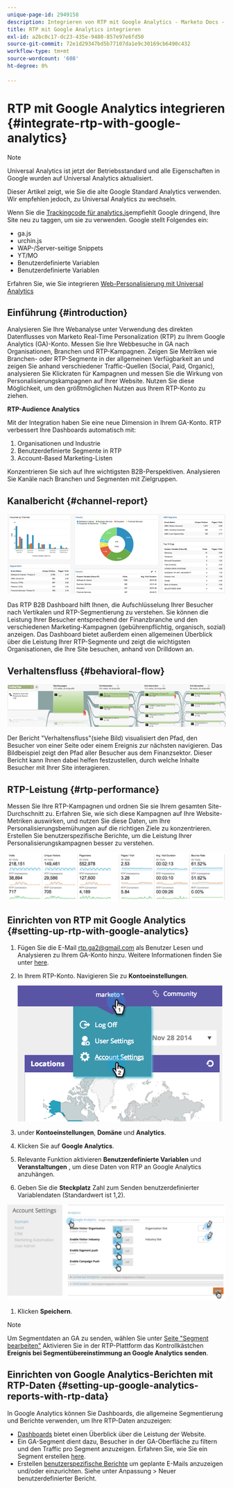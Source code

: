 ```yaml
---
unique-page-id: 2949158
description: Integrieren von RTP mit Google Analytics - Marketo Docs - Produktdokumentation
title: RTP mit Google Analytics integrieren
exl-id: a2bc0c17-dc23-435e-9480-857e97e6fd50
source-git-commit: 72e1d29347bd5b77107da1e9c30169cb6490c432
workflow-type: tm+mt
source-wordcount: '608'
ht-degree: 0%

---
```


# RTP mit Google Analytics integrieren {#integrate-rtp-with-google-analytics}

>[!NOTE]
>
>Universal Analytics ist jetzt der Betriebsstandard und alle Eigenschaften in Google wurden auf Universal Analytics aktualisiert.
>
>Dieser Artikel zeigt, wie Sie die alte Google Standard Analytics verwenden. Wir empfehlen jedoch, zu Universal Analytics zu wechseln.
>
>Wenn Sie die [Trackingcode für analytics.js](https://developers.google.com/analytics/devguides/collection/analyticsjs/)empfiehlt Google dringend, Ihre Site neu zu taggen, um sie zu verwenden. Google stellt Folgendes ein:
>
>* ga.js
>* urchin.js
>* WAP-/Server-seitige Snippets
>* YT/MO
>* Benutzerdefinierte Variablen
>* Benutzerdefinierte Variablen
>
>Erfahren Sie, wie Sie integrieren [Web-Personalisierung mit Universal Analytics](/help/marketo/product-docs/web-personalization/reporting-for-web-personalization/web-analytics-integrations/integrate-rtp-with-google-universal-analytics.md)

## Einführung {#introduction}

Analysieren Sie Ihre Webanalyse unter Verwendung des direkten Datenflusses von Marketo Real-Time Personalization (RTP) zu Ihrem Google Analytics (GA)-Konto. Messen Sie Ihre Webbesuche in GA nach Organisationen, Branchen und RTP-Kampagnen. Zeigen Sie Metriken wie Branchen- oder RTP-Segmente in der allgemeinen Verfügbarkeit an und zeigen Sie anhand verschiedener Traffic-Quellen (Social, Paid, Organic), analysieren Sie Klickraten für Kampagnen und messen Sie die Wirkung von Personalisierungskampagnen auf Ihrer Website. Nutzen Sie diese Möglichkeit, um den größtmöglichen Nutzen aus Ihrem RTP-Konto zu ziehen.

**RTP-Audience Analytics**

Mit der Integration haben Sie eine neue Dimension in Ihrem GA-Konto. RTP verbessert Ihre Dashboards automatisch mit:

1. Organisationen und Industrie
1. Benutzerdefinierte Segmente in RTP
1. Account-Based Marketing-Listen

Konzentrieren Sie sich auf Ihre wichtigsten B2B-Perspektiven. Analysieren Sie Kanäle nach Branchen und Segmenten mit Zielgruppen.

## Kanalbericht {#channel-report}

![](assets/image2014-11-28-16-3a39-3a28.png)

Das RTP B2B Dashboard hilft Ihnen, die Aufschlüsselung Ihrer Besucher nach Vertikalen und RTP-Segmentierung zu verstehen. Sie können die Leistung Ihrer Besucher entsprechend der Finanzbranche und den verschiedenen Marketing-Kampagnen (gebührenpflichtig, organisch, sozial) anzeigen. Das Dashboard bietet außerdem einen allgemeinen Überblick über die Leistung Ihrer RTP-Segmente und zeigt die wichtigsten Organisationen, die Ihre Site besuchen, anhand von Drilldown an.

## Verhaltensfluss {#behavioral-flow}

![](assets/image2014-11-28-16-3a40-3a43.png)

Der Bericht &quot;Verhaltensfluss&quot;(siehe Bild) visualisiert den Pfad, den Besucher von einer Seite oder einem Ereignis zur nächsten navigieren. Das Bildbeispiel zeigt den Pfad aller Besucher aus dem Finanzsektor. Dieser Bericht kann Ihnen dabei helfen festzustellen, durch welche Inhalte Besucher mit Ihrer Site interagieren.

## RTP-Leistung {#rtp-performance}

Messen Sie Ihre RTP-Kampagnen und ordnen Sie sie Ihrem gesamten Site-Durchschnitt zu. Erfahren Sie, wie sich diese Kampagnen auf Ihre Website-Metriken auswirken, und nutzen Sie diese Daten, um Ihre Personalisierungsbemühungen auf die richtigen Ziele zu konzentrieren. Erstellen Sie benutzerspezifische Berichte, um die Leistung Ihrer Personalisierungskampagnen besser zu verstehen.

![](assets/image2014-11-28-16-3a47-3a0.png)

## Einrichten von RTP mit Google Analytics {#setting-up-rtp-with-google-analytics}

1. Fügen Sie die E-Mail rtp.ga2@gmail.com als Benutzer Lesen und Analysieren zu Ihrem GA-Konto hinzu. Weitere Informationen finden Sie unter [here](https://support.google.com/analytics/answer/2884495?hl=en).

1. In Ihrem RTP-Konto. Navigieren Sie zu **Kontoeinstellungen**.

   ![](assets/image2014-11-28-16-3a54-3a40.png)

1. under **Kontoeinstellungen**, **Domäne** und **Analytics**.

1. Klicken Sie auf **Google Analytics**.

1. Relevante Funktion aktivieren **Benutzerdefinierte Variablen** und **Veranstaltungen** , um diese Daten von RTP an Google Analytics anzuhängen.

1. Geben Sie die **Steckplatz** Zahl zum Senden benutzerdefinierter Variablendaten (Standardwert ist 1,2).

![](assets/image2014-11-28-17-3a0-3a17.png)

1. Klicken **Speichern**.

>[!NOTE]
>
>Um Segmentdaten an GA zu senden, wählen Sie unter [Seite &quot;Segment bearbeiten&quot;](/help/marketo/product-docs/web-personalization/using-web-segments/create-a-basic-web-segment.md) Aktivieren Sie in der RTP-Plattform das Kontrollkästchen **Ereignis bei Segmentübereinstimmung an Google Analytics senden**.

## Einrichten von Google Analytics-Berichten mit RTP-Daten {#setting-up-google-analytics-reports-with-rtp-data}

In Google Analytics können Sie Dashboards, die allgemeine Segmentierung und Berichte verwenden, um Ihre RTP-Daten anzuzeigen:

* [Dashboards](https://support.google.com/analytics/answer/1068216?hl=en) bietet einen Überblick über die Leistung der Website.
* Ein GA-Segment dient dazu, Besucher in der GA-Oberfläche zu filtern und den Traffic pro Segment anzuzeigen. Erfahren Sie, wie Sie ein Segment erstellen [here](https://support.google.com/analytics/answer/3124493?hl=en).
* Erstellen [benutzerspezifische Berichte](https://support.google.com/analytics/answer/1033013?hl=en) um geplante E-Mails anzuzeigen und/oder einzurichten. Siehe unter Anpassung > Neuer benutzerdefinierter Bericht.
